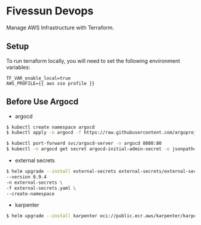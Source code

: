 # Fivessun Devops

Manage AWS Infrastructure with Terraform.

## Setup
To run terraform locally, you will need to set the following environment variables:
```dotenv
TF_VAR_enable_local=true
AWS_PROFILE={{ aws sso profile }}
```


## Before Use Argocd
- argocd
```bash
$ kubectl create namespace argocd
$ kubectl apply -n argocd -f https://raw.githubusercontent.com/argoproj/argo-cd/stable/manifests/install.yaml
```
```bash
$ kubectl port-forward svc/argocd-server -n argocd 8080:80
$ kubectl -n argocd get secret argocd-initial-admin-secret -o jsonpath="{.data.password}" | base64 -d
```

- external secrets
```bash
$ helm upgrade --install external-secrets external-secrets/external-secrets \
--version 0.9.4
-n external-secrets \
-f external-secrets.yaml \
--create-namespace
```

- karpenter
```bash
$ helm upgrade --install karpenter oci://public.ecr.aws/karpenter/karpenter --version v0.29.2 -n karpenter -f app/conf/karpenter/default.yaml --create-namespace
```